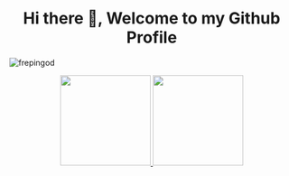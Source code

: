 <h1 align="center">Hi there 👋, Welcome to my Github Profile</h1>

<p align="left"> <img src="https://komarev.com/ghpvc/?username=frepingod&label=Profile%20views&color=0e75b6&style=flat" alt="frepingod" /> </p>

<div align="center">
  <a href="https://github.com/frepingod">
  <img height="160em" src="https://github-readme-stats.vercel.app/api?username=frepingod&show_icons=true&theme=dracula&include_all_commits=true&count_private=true"/>
  <img height="160em" src="https://github-readme-streak-stats.herokuapp.com/?user=frepingod&theme=dracula"/>
</div>
